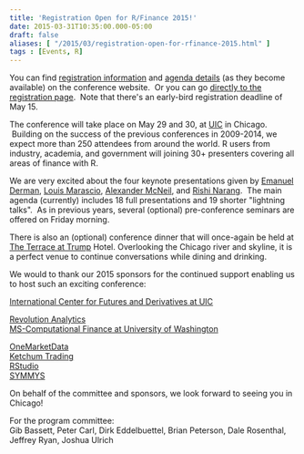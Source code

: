 ```yaml
---
title: 'Registration Open for R/Finance 2015!'
date: 2015-03-31T10:35:00.000-05:00
draft: false
aliases: [ "/2015/03/registration-open-for-rfinance-2015.html" ]
tags : [Events, R]
---
```


You can find [registration information](http://www.rinfinance.com/register/) and [agenda details](http://www.rinfinance.com/agenda/) (as they become available) on the conference website.  Or you can go [directly to the registration page](http://www.cvent.com/d/94q27k).  Note that there's an early-bird registration deadline of May 15.  
  
The conference will take place on May 29 and 30, at [UIC](http://www.uic.edu/) in Chicago.  Building on the success of the previous conferences in 2009-2014, we expect more than 250 attendees from around the world. R users from industry, academia, and government will joining 30+ presenters covering all areas of finance with R.  
  
We are very excited about the four keynote presentations given by [Emanuel Derman](http://www.emanuelderman.com/info/about), [Louis Marascio](http://fitnr.com/about-louis-marascio.html), [Alexander McNeil](http://www.macs.hw.ac.uk/~mcneil/), and [Rishi Narang](http://www.thequantbook.com/about-the-author.html).  The main agenda (currently) includes 18 full presentations and 19 shorter "lightning talks".  As in previous years, several (optional) pre-conference seminars are offered on Friday morning.  
  
There is also an (optional) conference dinner that will once-again be held at [The Terrace at Trump](http://www.trumphotelcollection.com/chicago/rooftop-restaurants-chicago.php) Hotel. Overlooking the Chicago river and skyline, it is a perfect venue to continue conversations while dining and drinking.  
  
We would to thank our 2015 sponsors for the continued support enabling us to host such an exciting conference:  
  
[International Center for Futures and Derivatives at UIC](http://business.uic.edu/academic-centers-and-research/cba-research-centers/international-center-for-futures-and-derivatives)  
  
[Revolution Analytics](http://www.revolutionanalytics.com/)  
[MS-Computational Finance at University of Washington](http://depts.washington.edu/compfin/)  
  
[OneMarketData](http://www.onetick.com/)  
[Ketchum Trading](http://www.ketchumtrading.com/)  
[RStudio](http://www.rstudio.org/)  
[SYMMYS](http://www.symmys.com/arpm-bootcamp)  
  

On behalf of the committee and sponsors, we look forward to seeing you in Chicago!

  
For the program committee:  
Gib Bassett, Peter Carl, Dirk Eddelbuettel, Brian Peterson, Dale Rosenthal, Jeffrey Ryan, Joshua Ulrich